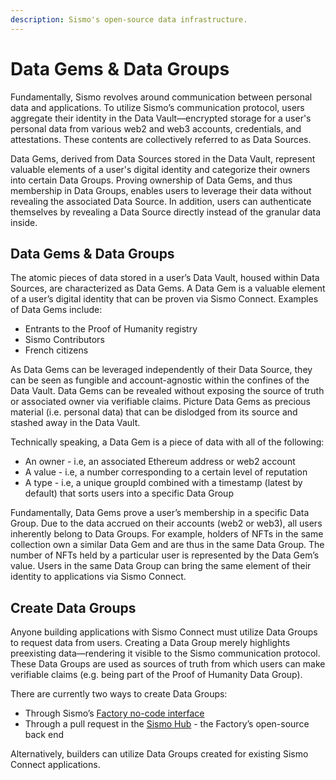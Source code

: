 ```yaml
---
description: Sismo's open-source data infrastructure.
---
```


# Data Gems & Data Groups

Fundamentally, Sismo revolves around communication between personal data and applications. To utilize Sismo’s communication protocol, users aggregate their identity in the Data Vault—encrypted storage for a user's personal data from various web2 and web3 accounts, credentials, and attestations. These contents are collectively referred to as Data Sources.

Data Gems, derived from Data Sources stored in the Data Vault, represent valuable elements of a user's digital identity and categorize their owners into certain Data Groups. Proving ownership of Data Gems, and thus membership in Data Groups, enables users to leverage their data without revealing the associated Data Source. In addition, users can authenticate themselves by revealing a Data Source directly instead of the granular data inside.

## Data Gems & Data Groups

The atomic pieces of data stored in a user’s Data Vault, housed within Data Sources, are characterized as Data Gems. A Data Gem is a valuable element of a user’s digital identity that can be proven via Sismo Connect. Examples of Data Gems include:

* Entrants to the Proof of Humanity registry
* Sismo Contributors
* French citizens

As Data Gems can be leveraged independently of their Data Source, they can be seen as fungible and account-agnostic within the confines of the Data Vault. Data Gems can be revealed without exposing the source of truth or associated owner via verifiable claims. Picture Data Gems as precious material (i.e. personal data) that can be dislodged from its source and stashed away in the Data Vault.

Technically speaking, a Data Gem is a piece of data with all of the following:

* An owner - i.e, an associated Ethereum address or web2 account
* A value - i.e, a number corresponding to a certain level of reputation
* A type - i.e, a unique groupId combined with a timestamp (latest by default) that sorts users into a specific Data Group

Fundamentally, Data Gems prove a user’s membership in a specific Data Group. Due to the data accrued on their accounts (web2 or web3), all users inherently belong to Data Groups. For example, holders of NFTs in the same collection own a similar Data Gem and are thus in the same Data Group. The number of NFTs held by a particular user is represented by the Data Gem’s value. Users in the same Data Group can bring the same element of their identity to applications via Sismo Connect.

## Create Data Groups

Anyone building applications with Sismo Connect must utilize Data Groups to request data from users. Creating a Data Group merely highlights preexisting data—rendering it visible to the Sismo communication protocol. These Data Groups are used as sources of truth from which users can make verifiable claims (e.g. being part of the Proof of Humanity Data Group).

There are currently two ways to create Data Groups:

* Through Sismo’s [Factory no-code interface](../../../create-data-gems/how-to-create-data-gems.md)
* Through a pull request in the [Sismo Hub](../../../create-data-gems/tutorials/create-your-group-1.md) - the Factory’s open-source back end

Alternatively, builders can utilize Data Groups created for existing Sismo Connect applications.
